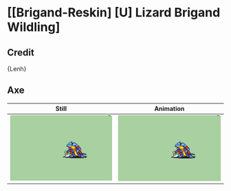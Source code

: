 # [\[Brigand-Reskin\] \[U\] Lizard Brigand Wildling]

## Credit

{Lenh}
	
## Axe

| Still | Animation |
| :---: | :-------: |
| ![Axe still](./Axe_000.png) | ![Axe animation](./Axe.gif) |
